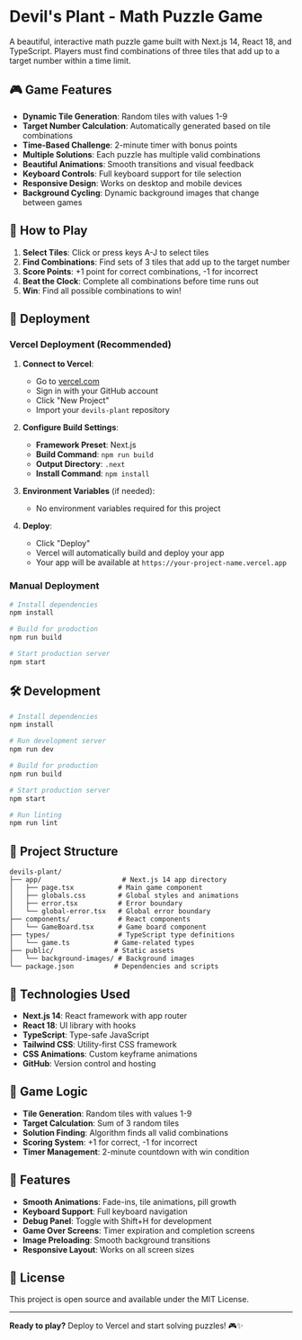 # Devil's Plant - Math Puzzle Game

A beautiful, interactive math puzzle game built with Next.js 14, React 18, and TypeScript. Players must find combinations of three tiles that add up to a target number within a time limit.

## 🎮 Game Features

- **Dynamic Tile Generation**: Random tiles with values 1-9
- **Target Number Calculation**: Automatically generated based on tile combinations
- **Time-Based Challenge**: 2-minute timer with bonus points
- **Multiple Solutions**: Each puzzle has multiple valid combinations
- **Beautiful Animations**: Smooth transitions and visual feedback
- **Keyboard Controls**: Full keyboard support for tile selection
- **Responsive Design**: Works on desktop and mobile devices
- **Background Cycling**: Dynamic background images that change between games

## 🎯 How to Play

1. **Select Tiles**: Click or press keys A-J to select tiles
2. **Find Combinations**: Find sets of 3 tiles that add up to the target number
3. **Score Points**: +1 point for correct combinations, -1 for incorrect
4. **Beat the Clock**: Complete all combinations before time runs out
5. **Win**: Find all possible combinations to win!

## 🚀 Deployment

### Vercel Deployment (Recommended)

1. **Connect to Vercel**:
   - Go to [vercel.com](https://vercel.com)
   - Sign in with your GitHub account
   - Click "New Project"
   - Import your `devils-plant` repository

2. **Configure Build Settings**:
   - **Framework Preset**: Next.js
   - **Build Command**: `npm run build`
   - **Output Directory**: `.next`
   - **Install Command**: `npm install`

3. **Environment Variables** (if needed):
   - No environment variables required for this project

4. **Deploy**:
   - Click "Deploy"
   - Vercel will automatically build and deploy your app
   - Your app will be available at `https://your-project-name.vercel.app`

### Manual Deployment

```bash
# Install dependencies
npm install

# Build for production
npm run build

# Start production server
npm start
```

## 🛠️ Development

```bash
# Install dependencies
npm install

# Run development server
npm run dev

# Build for production
npm run build

# Start production server
npm start

# Run linting
npm run lint
```

## 📁 Project Structure

```
devils-plant/
├── app/                    # Next.js 14 app directory
│   ├── page.tsx           # Main game component
│   ├── globals.css        # Global styles and animations
│   ├── error.tsx          # Error boundary
│   └── global-error.tsx   # Global error boundary
├── components/            # React components
│   └── GameBoard.tsx      # Game board component
├── types/                 # TypeScript type definitions
│   └── game.ts           # Game-related types
├── public/               # Static assets
│   └── background-images/ # Background images
└── package.json          # Dependencies and scripts
```

## 🎨 Technologies Used

- **Next.js 14**: React framework with app router
- **React 18**: UI library with hooks
- **TypeScript**: Type-safe JavaScript
- **Tailwind CSS**: Utility-first CSS framework
- **CSS Animations**: Custom keyframe animations
- **GitHub**: Version control and hosting

## 🎯 Game Logic

- **Tile Generation**: Random tiles with values 1-9
- **Target Calculation**: Sum of 3 random tiles
- **Solution Finding**: Algorithm finds all valid combinations
- **Scoring System**: +1 for correct, -1 for incorrect
- **Timer Management**: 2-minute countdown with win condition

## 🌟 Features

- **Smooth Animations**: Fade-ins, tile animations, pill growth
- **Keyboard Support**: Full keyboard navigation
- **Debug Panel**: Toggle with Shift+H for development
- **Game Over Screens**: Timer expiration and completion screens
- **Image Preloading**: Smooth background transitions
- **Responsive Layout**: Works on all screen sizes

## 📝 License

This project is open source and available under the MIT License.

---

**Ready to play?** Deploy to Vercel and start solving puzzles! 🎮✨ 